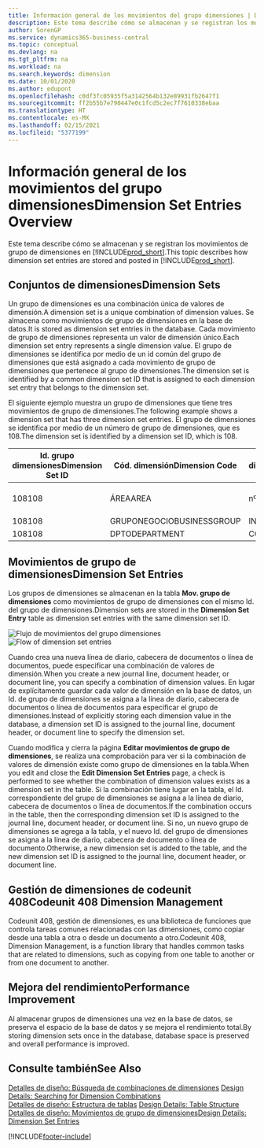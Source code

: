 ```yaml
---
title: Información general de los movimientos del grupo dimensiones | Documentos de Microsoft
description: Este tema describe cómo se almacenan y se registran los movimientos de grupo de dimensiones en Dynamics 365.
author: SorenGP
ms.service: dynamics365-business-central
ms.topic: conceptual
ms.devlang: na
ms.tgt_pltfrm: na
ms.workload: na
ms.search.keywords: dimension
ms.date: 10/01/2020
ms.author: edupont
ms.openlocfilehash: c0df3fc05935f5a3142564b132e89931fb2647f1
ms.sourcegitcommit: ff2b55b7e790447e0c1fcd5c2ec7f7610338ebaa
ms.translationtype: HT
ms.contentlocale: es-MX
ms.lasthandoff: 02/15/2021
ms.locfileid: "5377199"
---
```

# <a name="dimension-set-entries-overview"></a><span data-ttu-id="3f0ad-103">Información general de los movimientos del grupo dimensiones</span><span class="sxs-lookup"><span data-stu-id="3f0ad-103">Dimension Set Entries Overview</span></span>
<span data-ttu-id="3f0ad-104">Este tema describe cómo se almacenan y se registran los movimientos de grupo de dimensiones en [!INCLUDE[prod_short](includes/prod_short.md)].</span><span class="sxs-lookup"><span data-stu-id="3f0ad-104">This topic describes how dimension set entries are stored and posted in [!INCLUDE[prod_short](includes/prod_short.md)].</span></span>  

## <a name="dimension-sets"></a><span data-ttu-id="3f0ad-105">Conjuntos de dimensiones</span><span class="sxs-lookup"><span data-stu-id="3f0ad-105">Dimension Sets</span></span>  
<span data-ttu-id="3f0ad-106">Un grupo de dimensiones es una combinación única de valores de dimensión.</span><span class="sxs-lookup"><span data-stu-id="3f0ad-106">A dimension set is a unique combination of dimension values.</span></span> <span data-ttu-id="3f0ad-107">Se almacena como movimientos de grupo de dimensiones en la base de datos.</span><span class="sxs-lookup"><span data-stu-id="3f0ad-107">It is stored as dimension set entries in the database.</span></span> <span data-ttu-id="3f0ad-108">Cada movimiento de grupo de dimensiones representa un valor de dimensión único.</span><span class="sxs-lookup"><span data-stu-id="3f0ad-108">Each dimension set entry represents a single dimension value.</span></span> <span data-ttu-id="3f0ad-109">El grupo de dimensiones se identifica por medio de un id común del grupo de dimensiones que está asignado a cada movimiento de grupo de dimensiones que pertenece al grupo de dimensiones.</span><span class="sxs-lookup"><span data-stu-id="3f0ad-109">The dimension set is identified by a common dimension set ID that is assigned to each dimension set entry that belongs to the dimension set.</span></span>  

<span data-ttu-id="3f0ad-110">El siguiente ejemplo muestra un grupo de dimensiones que tiene tres movimientos de grupo de dimensiones.</span><span class="sxs-lookup"><span data-stu-id="3f0ad-110">The following example shows a dimension set that has three dimension set entries.</span></span> <span data-ttu-id="3f0ad-111">El grupo de dimensiones se identifica por medio de un número de grupo de dimensiones, que es 108.</span><span class="sxs-lookup"><span data-stu-id="3f0ad-111">The dimension set is identified by a dimension set ID, which is 108.</span></span>  

|<span data-ttu-id="3f0ad-112">Id. grupo dimensiones</span><span class="sxs-lookup"><span data-stu-id="3f0ad-112">Dimension Set ID</span></span>|<span data-ttu-id="3f0ad-113">Cód. dimensión</span><span class="sxs-lookup"><span data-stu-id="3f0ad-113">Dimension Code</span></span>|<span data-ttu-id="3f0ad-114">Cód. valor dimensión</span><span class="sxs-lookup"><span data-stu-id="3f0ad-114">Dimension Value Code</span></span>|<span data-ttu-id="3f0ad-115">Nombre valor dimensión</span><span class="sxs-lookup"><span data-stu-id="3f0ad-115">Dimension Value Name</span></span>|  
|----------------------|--------------------|--------------------------|--------------------------|  
|<span data-ttu-id="3f0ad-116">108</span><span class="sxs-lookup"><span data-stu-id="3f0ad-116">108</span></span>|<span data-ttu-id="3f0ad-117">ÁREA</span><span class="sxs-lookup"><span data-stu-id="3f0ad-117">AREA</span></span>|<span data-ttu-id="3f0ad-118">nº 70</span><span class="sxs-lookup"><span data-stu-id="3f0ad-118">70</span></span>|<span data-ttu-id="3f0ad-119">Norte América</span><span class="sxs-lookup"><span data-stu-id="3f0ad-119">America North</span></span>|  
|<span data-ttu-id="3f0ad-120">108</span><span class="sxs-lookup"><span data-stu-id="3f0ad-120">108</span></span>|<span data-ttu-id="3f0ad-121">GRUPONEGOCIO</span><span class="sxs-lookup"><span data-stu-id="3f0ad-121">BUSINESSGROUP</span></span>|<span data-ttu-id="3f0ad-122">INICIO</span><span class="sxs-lookup"><span data-stu-id="3f0ad-122">HOME</span></span>|<span data-ttu-id="3f0ad-123">Inicio</span><span class="sxs-lookup"><span data-stu-id="3f0ad-123">Home</span></span>|  
|<span data-ttu-id="3f0ad-124">108</span><span class="sxs-lookup"><span data-stu-id="3f0ad-124">108</span></span>|<span data-ttu-id="3f0ad-125">DPTO</span><span class="sxs-lookup"><span data-stu-id="3f0ad-125">DEPARTMENT</span></span>|<span data-ttu-id="3f0ad-126">CCIAL</span><span class="sxs-lookup"><span data-stu-id="3f0ad-126">SALES</span></span>|<span data-ttu-id="3f0ad-127">Ccial</span><span class="sxs-lookup"><span data-stu-id="3f0ad-127">Sales</span></span>|  

## <a name="dimension-set-entries"></a><span data-ttu-id="3f0ad-128">Movimientos de grupo de dimensiones</span><span class="sxs-lookup"><span data-stu-id="3f0ad-128">Dimension Set Entries</span></span>  
<span data-ttu-id="3f0ad-129">Los grupos de dimensiones se almacenan en la tabla **Mov. grupo de dimensiones** como movimientos de grupo de dimensiones con el mismo Id. del grupo de dimensiones.</span><span class="sxs-lookup"><span data-stu-id="3f0ad-129">Dimension sets are stored in the **Dimension Set Entry** table as dimension set entries with the same dimension set ID.</span></span>  

<span data-ttu-id="3f0ad-130">![Flujo de movimientos del grupo dimensiones](media/dimensionentrynav7.png "Flujo de movimientos del grupo dimensiones")</span><span class="sxs-lookup"><span data-stu-id="3f0ad-130">![Flow of dimension set entries](media/dimensionentrynav7.png "Flow of dimension set entries")</span></span>  

<span data-ttu-id="3f0ad-131">Cuando crea una nueva línea de diario, cabecera de documentos o línea de documentos, puede especificar una combinación de valores de dimensión.</span><span class="sxs-lookup"><span data-stu-id="3f0ad-131">When you create a new journal line, document header, or document line, you can specify a combination of dimension values.</span></span> <span data-ttu-id="3f0ad-132">En lugar de explícitamente guardar cada valor de dimensión en la base de datos, un Id. de grupo de dimensiones se asigna a la línea de diario, cabecera de documentos o línea de documentos para especificar el grupo de dimensiones.</span><span class="sxs-lookup"><span data-stu-id="3f0ad-132">Instead of explicitly storing each dimension value in the database, a dimension set ID is assigned to the journal line, document header, or document line to specify the dimension set.</span></span>  

<span data-ttu-id="3f0ad-133">Cuando modifica y cierra la página **Editar movimientos de grupo de dimensiones**, se realiza una comprobación para ver si la combinación de valores de dimensión existe como grupo de dimensiones en la tabla.</span><span class="sxs-lookup"><span data-stu-id="3f0ad-133">When you edit and close the **Edit Dimension Set Entries** page, a check is performed to see whether the combination of dimension values exists as a dimension set in the table.</span></span> <span data-ttu-id="3f0ad-134">Si la combinación tiene lugar en la tabla, el Id. correspondiente del grupo de dimensiones se asigna a la línea de diario, cabecera de documentos o línea de documentos.</span><span class="sxs-lookup"><span data-stu-id="3f0ad-134">If the combination occurs in the table, then the corresponding dimension set ID is assigned to the journal line, document header, or document line.</span></span> <span data-ttu-id="3f0ad-135">Si no, un nuevo grupo de dimensiones se agrega a la tabla, y el nuevo Id. del grupo de dimensiones se asigna a la línea de diario, cabecera de documento o línea de documento.</span><span class="sxs-lookup"><span data-stu-id="3f0ad-135">Otherwise, a new dimension set is added to the table, and the new dimension set ID is assigned to the journal line, document header, or document line.</span></span>

## <a name="codeunit-408-dimension-management"></a><span data-ttu-id="3f0ad-136">Gestión de dimensiones de codeunit 408</span><span class="sxs-lookup"><span data-stu-id="3f0ad-136">Codeunit 408 Dimension Management</span></span>
<span data-ttu-id="3f0ad-137">Codeunit 408, gestión de dimensiones, es una biblioteca de funciones que controla tareas comunes relacionadas con las dimensiones, como copiar desde una tabla a otra o desde un documento a otro.</span><span class="sxs-lookup"><span data-stu-id="3f0ad-137">Codeunit 408, Dimension Management, is a function library that handles common tasks that are related to dimensions, such as copying from one table to another or from one document to another.</span></span>

## <a name="performance-improvement"></a><span data-ttu-id="3f0ad-138">Mejora del rendimiento</span><span class="sxs-lookup"><span data-stu-id="3f0ad-138">Performance Improvement</span></span>  
<span data-ttu-id="3f0ad-139">Al almacenar grupos de dimensiones una vez en la base de datos, se preserva el espacio de la base de datos y se mejora el rendimiento total.</span><span class="sxs-lookup"><span data-stu-id="3f0ad-139">By storing dimension sets once in the database, database space is preserved and overall performance is improved.</span></span>  

## <a name="see-also"></a><span data-ttu-id="3f0ad-140">Consulte también</span><span class="sxs-lookup"><span data-stu-id="3f0ad-140">See Also</span></span>  
<span data-ttu-id="3f0ad-141">[Detalles de diseño: Búsqueda de combinaciones de dimensiones](design-details-searching-for-dimension-combinations.md) </span><span class="sxs-lookup"><span data-stu-id="3f0ad-141">[Design Details: Searching for Dimension Combinations](design-details-searching-for-dimension-combinations.md) </span></span>  
<span data-ttu-id="3f0ad-142">[Detalles de diseño: Estructura de tablas](design-details-table-structure.md) </span><span class="sxs-lookup"><span data-stu-id="3f0ad-142">[Design Details: Table Structure](design-details-table-structure.md) </span></span>  
[<span data-ttu-id="3f0ad-143">Detalles de diseño: Movimientos de grupo de dimensiones</span><span class="sxs-lookup"><span data-stu-id="3f0ad-143">Design Details: Dimension Set Entries</span></span>](design-details-dimension-set-entries.md)   


[!INCLUDE[footer-include](includes/footer-banner.md)]